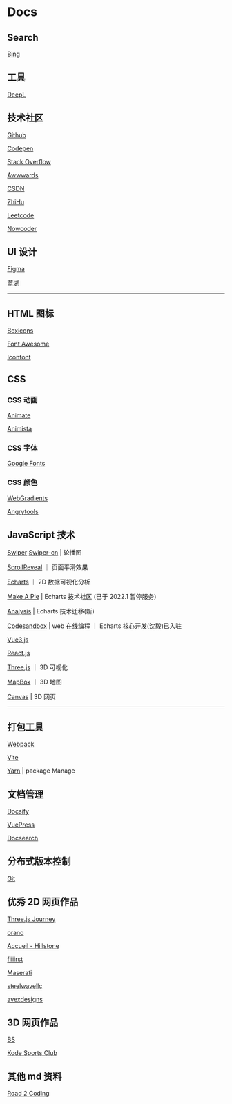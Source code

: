 # Docs

## Search

[Bing]

## 工具

[DeepL]

## 技术社区

[Github]

[Codepen]

[Stack Overflow]

[Awwwards]

[CSDN]

[ZhiHu]

[Leetcode]

[Nowcoder]

## UI 设计

[Figma]

[蓝湖]

---

## HTML 图标

[Boxicons]

[Font Awesome]

[Iconfont]

## CSS

### CSS 动画

[Animate]

[Animista]

### CSS 字体

[Google Fonts]

### CSS 颜色

[WebGradients]

[Angrytools]

## JavaScript 技术

[Swiper]
[Swiper-cn] | 轮播图

[ScrollReveal] ｜ 页面平滑效果

[Echarts] ｜ 2D 数据可视化分析

[Make A Pie] | Echarts 技术社区 (已于 2022.1 暂停服务)

[Analysis] | Echarts 技术迁移(新)

[Codesandbox] | web 在线编程 ｜ Echarts 核心开发(沈毅)已入驻

[Vue3.js]

[React.js]

[Three.js] ｜ 3D 可视化

[MapBox] ｜ 3D 地图

[Canvas] | 3D 网页

---

## 打包工具

[Webpack]

[Vite]

[Yarn] | package Manage

## 文档管理

[Docsify]

[VuePress]

[Docsearch]

## 分布式版本控制

[Git]

## 优秀 2D 网页作品

[Three.js Journey]

[orano]

[Accueil - Hillstone]

[fiiiirst]

[Maserati]

[steelwavellc]

[avexdesigns]

## 3D 网页作品

[BS]

[Kode Sports Club]

## 其他 md 资料

[Road 2 Coding]

<!-- Links -->

[bing]: https://cn.bing.com
[github]: https://github.com
[codepen]: https://codepen.io/trending
[csdn]: https://www.csdn.net
[stack overflow]: https://stackoverflow.com
[zhihu]: https://www.zhihu.com/
[swiper]: https://swiperjs.com
[scrollreveal]: https://scrollrevealjs.org
[echarts]: https://echarts.apache.org
[make a pie]: https://www.makeapie.com
[mapbox]: https://www.mapbox.com
[boxicons]: https://boxicons.com
[iconfont]: https://www.iconfont.cn
[animate]: https://animate.style
[font awesome]: https://fontawesome.com
[webgradients]: https://webgradients.com
[docsify]: https://docsify.js.org
[vuepress]: https://v2.vuepress.vuejs.org/zh/
[figma]: https://www.figma.com
[deepl]: https://www.deepl.com/en/translator
[webpack]: https://webpack.js.org
[vite]: https://www.vitejs.net
[蓝湖]: https://lanhuapp.com
[three.js]: https://threejs.org
[vue3.js]: https://v3.cn.vuejs.org
[react.js]: https://reactjs.org
[leetcode]: https://leetcode-cn.com
[nowcoder]: https://www.nowcoder.com
[awwwards]: https://www.awwwards.com
[animista]: https://animista.net
[google fonts]: http://googlefonts.cn/english
[swiper-cn]: https://github.surmon.me/vue-awesome-swiper/
[git]: https://git-scm.com
[docsearch]: https://docsearch.algolia.com
[yarn]: https://yarnpkg.com
[analysis]: http://analysis.datains.cn/finance-admin/#/chartLib/all
[codesandbox]: https://codesandbox.io
[canvas]: https://developer.mozilla.org/zh-CN/docs/Web/API/Canvas_API/Tutorial
[accueil - hillstone]: https://www.groupehillstone.com
[three.js journey]: https://threejs-journey.com
[bs]: https://bruno-simon.com
[road 2 coding]: https://www.r2coding.com/#/
[angrytools]: https://angrytools.com
[kode sports club]: https://kodeclubs.com
[maserati]: https://houseof.maserati.com
[fiiiirst]: https://fiiiirst.com
[steelwavellc]: https://www.steelwavellc.com
[avexdesigns]: https://avexdesigns.com/
[orano]: https://www.orano.group/experience/innovation/en
